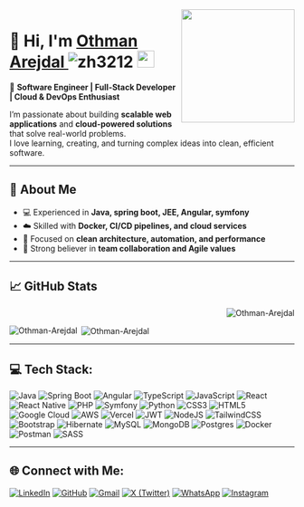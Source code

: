 <img align='right' src='https://user-images.githubusercontent.com/5713670/87202985-820dcb80-c2b6-11ea-9f56-7ec461c497c3.gif' width='200'>

# 👋 Hi, I'm  <a href="https://othmanajd-portfolio.vercel.app/" target="_blank"> Othman Arejdal </a> <img src="https://komarev.com/ghpvc/?username=progprograme-a11y&label=Profile%20views&color=0e75b6&style=flat" alt="zh3212" /> <img src="https://github.githubassets.com/images/mona-whisper.gif" height="30" />
🎯 **Software Engineer | Full-Stack Developer | Cloud & DevOps Enthusiast**

I’m passionate about building **scalable web applications** and **cloud-powered solutions** that solve real-world problems.  
I love learning, creating, and turning complex ideas into clean, efficient software.

---

## 🚀 About Me

- 💻 Experienced in **Java, spring boot, JEE, Angular, symfony**
- ☁️ Skilled with **Docker, CI/CD pipelines, and cloud services**
- 🧩 Focused on **clean architecture, automation, and performance**
- 🤝 Strong believer in **team collaboration and Agile values**

---
## 📈 GitHub Stats

<p>&nbsp;<img align="right" src="https://github-readme-activity-graph.vercel.app/graph?username=othmanajd&theme=github-dark&hide_border=true" alt="Othman-Arejdal" /></p>

<p><img align="left" src="https://github-readme-stats.vercel.app/api/top-langs?username=othmanajd&show_icons=true&locale=en&layout=compact" alt="Othman-Arejdal" /></p>

<p>&nbsp;<img align="center" src="https://github-readme-stats.vercel.app/api?username=othmanajd&show_icons=true&locale=en" alt="Othman-Arejdal" /></p>

---

## 💻 Tech Stack:

![Java](https://img.shields.io/badge/java-%23ED8B00.svg?style=for-the-badge&logo=openjdk&logoColor=white) 
![Spring Boot](https://img.shields.io/badge/springboot-%236DB33F.svg?style=for-the-badge&logo=springboot&logoColor=white)
![Angular](https://img.shields.io/badge/angular-%23DD0031.svg?style=for-the-badge&logo=angular&logoColor=white)
![TypeScript](https://img.shields.io/badge/typescript-%23007ACC.svg?style=for-the-badge&logo=typescript&logoColor=white) 
![JavaScript](https://img.shields.io/badge/javascript-%23F7DF1E.svg?style=for-the-badge&logo=javascript&logoColor=white)
![React](https://img.shields.io/badge/react-%2320232a.svg?style=for-the-badge&logo=react&logoColor=%2361DAFB) 
![React Native](https://img.shields.io/badge/react_native-%2320232a.svg?style=for-the-badge&logo=react&logoColor=%2361DAFB)
![PHP](https://img.shields.io/badge/PHP-%23007BFF.svg?style=for-the-badge&logo=php&logoColor=white)
![Symfony](https://img.shields.io/badge/symfony-%23000000.svg?style=for-the-badge&logo=symfony&logoColor=white)
![Python](https://img.shields.io/badge/python-%233776AB.svg?style=for-the-badge&logo=python&logoColor=white)
![CSS3](https://img.shields.io/badge/css3-%231572B6.svg?style=for-the-badge&logo=css3&logoColor=white)
![HTML5](https://img.shields.io/badge/html5-%23E34F26.svg?style=for-the-badge&logo=html5&logoColor=white) 
![Google Cloud](https://img.shields.io/badge/GoogleCloud-%234285F4.svg?style=for-the-badge&logo=google-cloud&logoColor=white) 
![AWS](https://img.shields.io/badge/AWS-%23FF9900.svg?style=for-the-badge&logo=amazon-aws&logoColor=white) 
![Vercel](https://img.shields.io/badge/vercel-%23000000.svg?style=for-the-badge&logo=vercel&logoColor=white) 
![JWT](https://img.shields.io/badge/JWT-black?style=for-the-badge&logo=JSON%20web%20tokens) 
![NodeJS](https://img.shields.io/badge/node.js-6DA55F?style=for-the-badge&logo=node.js&logoColor=white) 
![TailwindCSS](https://img.shields.io/badge/tailwindcss-%2338B2AC.svg?style=for-the-badge&logo=tailwind-css&logoColor=white) 
![Bootstrap](https://img.shields.io/badge/bootstrap-%238511FA.svg?style=for-the-badge&logo=bootstrap&logoColor=white) 
![Hibernate](https://img.shields.io/badge/Hibernate-59666C?style=for-the-badge&logo=Hibernate&logoColor=white) 
![MySQL](https://img.shields.io/badge/mysql-4479A1.svg?style=for-the-badge&logo=mysql&logoColor=white) 
![MongoDB](https://img.shields.io/badge/MongoDB-%234ea94b.svg?style=for-the-badge&logo=mongodb&logoColor=white) 
![Postgres](https://img.shields.io/badge/postgres-%23316192.svg?style=for-the-badge&logo=postgresql&logoColor=white) 
![Docker](https://img.shields.io/badge/docker-%230db7ed.svg?style=for-the-badge&logo=docker&logoColor=white) 
![Postman](https://img.shields.io/badge/postman-%23FF6C37.svg?style=for-the-badge&logo=postman&logoColor=white)
![SASS](https://img.shields.io/badge/SASS-hotpink.svg?style=for-the-badge&logo=SASS&logoColor=white) 


---

## 🌐 Connect with Me:
[![LinkedIn](https://img.shields.io/badge/LinkedIn-%230077B5.svg?logo=linkedin&logoColor=white)](https://www.linkedin.com/in/othman-arejdal/) 
[![GitHub](https://img.shields.io/badge/GitHub-black?&logoColor=white&logo=github)](https://github.com/othmanajd)
[![Gmail](https://img.shields.io/badge/Gmail-D14836?logo=gmail&logoColor=white)](mailto:arejdal.othman2@gmail.com)
[![X (Twitter)](https://img.shields.io/badge/Twitter-000000?logo=x&logoColor=white)](https://x.com/othman_ajd)
[![WhatsApp](https://img.shields.io/badge/WhatsApp-25D366?logo=whatsapp&logoColor=white)](https://wa.me/212606089385)
[![Instagram](https://img.shields.io/badge/Instagram-%23E4405F.svg?logo=Instagram&logoColor=white)](https://www.instagram.com/othman.ajd/)

